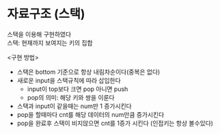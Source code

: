 # 자료구조 (스택)

스택을 이용해 구현하였다<br>
스택: 현재까지 보여지는 키의 집합

<구현 방법>
- 스택은 bottom 기준으로 항상 내림차순이다(중복은 없다)
- 새로운 input을 스택규칙에 따라 삽입한다
    - input이 top보다 크면 pop 아니면 push
    - pop의 의미: 해당 키와 쌍을 이룬다
- 스택과 input이 같을때는 num만 1 증가시킨다
- pop을 할때마다 cnt를 해당 데이터의 num만큼 증가시킨다
- pop을 완료후 스택이 비지않으면 cnt를 1증가 시킨다 (인접키는 항상 볼수있다)
